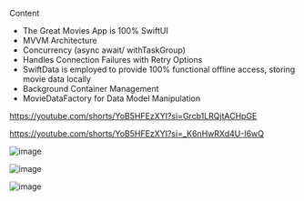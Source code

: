 Content

- The Great Movies App is 100% SwiftUI
- MVVM Architecture
- Concurrency (async await/ withTaskGroup)
- Handles Connection Failures with Retry Options
- SwiftData is employed to provide 100% functional offline access, storing movie data locally
- Background Container Management
- MovieDataFactory for Data Model Manipulation

https://youtube.com/shorts/YoB5HFEzXYI?si=Grcb1LRQjtACHpGE

https://youtube.com/shorts/YoB5HFEzXYI?si=_K6nHwRXd4U-I6wQ


![image](https://github.com/Alvathor/Great-Movies/assets/6671262/5344bd20-ed69-4cab-8379-fefbae5dadf4)


![image](https://github.com/Alvathor/Great-Movies/assets/6671262/f81fe2d8-868d-4e82-96ce-19a3f95f7893)

![image](https://github.com/Alvathor/Great-Movies/assets/6671262/1739ad10-ab1b-4eb8-a7cd-4259466b26e8)





